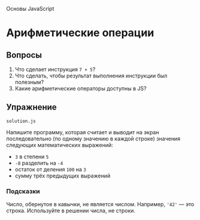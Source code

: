 Основы JavaScript

# Арифметические операции

## Вопросы

1. Что сделает инструкция `7 + 5`?
2. Что сделать, чтобы результат выполнения инструкции был полезным?
3. Какие арифметические операторы доступны в JS?

## Упражнение

`solution.js`

Напишите программу, которая считает и выводит на экран последовательно (по одному значению в каждой строке) значения следующих математических выражений:

- `3` в степени `5`
- `-8` разделить на `-4`
- остаток от деления `100` на `3`
- сумму трёх предыдущих выражений

### Подсказки

Число, обернутое в кавычки, не является числом. Например, `'42'` — это строка. Используйте в решении числа, не строки.
